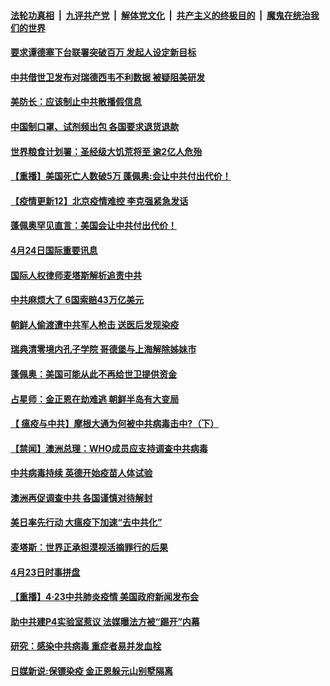 ####  [法轮功真相](../../../../basic/blob/master/README.md?t=04250401) &nbsp;|&nbsp; [九评共产党](../../../../9ping.md/blob/master/README.md?t=04250401) &nbsp;|&nbsp; [解体党文化](../../../../jtdwh.md/blob/master/README.md?t=04250401)  &nbsp;|&nbsp; [共产主义的终极目的](../../../../gczydzjmd.md/blob/master/README.md?t=04250401) &nbsp;|&nbsp; [魔鬼在统治我们的世界](../../../../mgztzwmdsj.md/blob/master/README.md?t=04250401) 

#### [要求谭德塞下台联署突破百万 发起人设定新目标](../pages/prog202/a102830967.md?t=04250401) 

#### [中共借世卫发布对瑞德西韦不利数据 被疑阻美研发](../pages/prog202/a102830938.md?t=04250401) 


#### [美防长：应该制止中共散播假信息](../pages/prog202/a102830931.md?t=04250401) 

#### [中国制口罩、试剂频出包 各国要求退货退款](../pages/prog202/a102830859.md?t=04250401) 

#### [世界粮食计划署：圣经级大饥荒将至 逾2亿人危殆](../pages/prog202/a102830854.md?t=04250401) 

#### [【重播】美国死亡人数破5万 蓬佩奥:会让中共付出代价！](../pages/prog202/a102829856.md?t=04250401) 


#### [【疫情更新12】北京疫情难控 李克强紧急发话](../pages/prog202/a102826938.md?t=04250401) 

#### [蓬佩奥罕见直言：美国会让中共付出代价！](../pages/prog202/a102830644.md?t=04250401) 

#### [4月24日国际重要讯息](../pages/prog202/a102830623.md?t=04250401) 

#### [国际人权律师麦塔斯解析追责中共](../pages/prog202/a102830640.md?t=04250401) 

#### [中共麻烦大了 6国索赔43万亿美元](../pages/prog202/a102830591.md?t=04250401) 

#### [朝鲜人偷渡遭中共军人枪击 送医后发现染疫](../pages/prog202/a102830493.md?t=04250401) 

#### [瑞典清零境内孔子学院 哥德堡与上海解除姊妹市](../pages/prog202/a102830455.md?t=04250401) 

#### [蓬佩奥：美国可能从此不再给世卫提供资金](../pages/prog202/a102830400.md?t=04250401) 


#### [占星师：金正恩在劫难逃 朝鲜半岛有大变局](../pages/prog202/a102830341.md?t=04250401) 

#### [【 瘟疫与中共】摩根大通为何被中共病毒击中?（下）](../pages/prog202/a102829538.md?t=04250401) 

#### [【禁闻】澳洲总理：WHO成员应支持调查中共病毒](../pages/prog202/a102830290.md?t=04250401) 

#### [中共病毒持续 英德开始疫苗人体试验](../pages/prog202/a102830032.md?t=04250401) 

#### [澳洲再促调查中共 各国谨慎对待解封](../pages/prog202/a102830241.md?t=04250401) 

#### [美日率先行动 大瘟疫下加速“去中共化”](../pages/prog202/a102830252.md?t=04250401) 

#### [麦塔斯：世界正承担漠视活摘罪行的后果](../pages/prog202/a102830239.md?t=04250401) 

#### [4月23日时事拼盘](../pages/prog202/a102830157.md?t=04250401) 

#### [【重播】4·23中共肺炎疫情 美国政府新闻发布会](../pages/prog202/a102829851.md?t=04250401) 

#### [助中共建P4实验室惹议 法媒曝法方被“踢开”内幕](../pages/prog202/a102830124.md?t=04250401) 


#### [研究：感染中共病毒 重症者易并发血栓](../pages/prog202/a102830087.md?t=04250401) 

#### [日媒新说:保镖染疫 金正恩躲元山别墅隔离](../pages/prog202/a102829999.md?t=04250401) 

